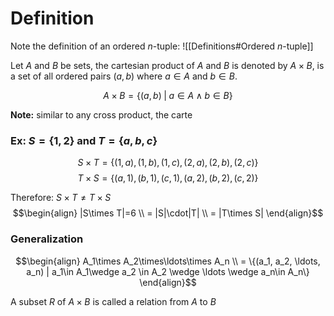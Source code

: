 # Definition
Note the definition of an ordered $n$-tuple:
![[Definitions#Ordered $n$-tuple]]

Let $A$ and $B$ be sets, the cartesian product of $A$ and $B$ is denoted by $A\times B$, is a set of all ordered pairs $(a,b)$ where $a\in{A}$ and $b\in B$.

$$A\times B=\{(a,b)\;|\;a\in A\wedge b\in B\}$$

**Note:** similar to any cross product, the carte
### Ex: $S=\{1,2\}$ and $T=\{a,b,c\}$

$$S\times T=\{(1,a),(1,b),(1,c),(2,a),(2,b),(2,c)\}$$
$$T\times S=\{(a,1),(b,1),(c,1),(a,2),(b,2),(c,2)\}$$

Therefore: $S\times T\neq T\times S$
$$\begin{align}
|S\times T|=6 \\
= |S|\cdot|T| \\
= |T\times S|
\end{align}$$


### Generalization

$$\begin{align}
A_1\times A_2\times\ldots\times A_n \\
= \{(a_1, a_2, \ldots, a_n) | a_1\in A_1\wedge a_2 \in A_2 \wedge \ldots \wedge a_n\in A_n\}
\end{align}$$

A subset $R$ of $A\times B$ is called a relation from $A$ to $B$ 